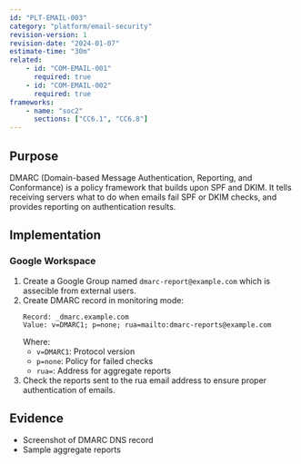 ```yaml
---
id: "PLT-EMAIL-003"
category: "platform/email-security"
revision-version: 1
revision-date: "2024-01-07"
estimate-time: "30m"
related:
    - id: "COM-EMAIL-001"
	  required: true
	- id: "COM-EMAIL-002"
	  required: true
frameworks:
    - name: "soc2"
      sections: ["CC6.1", "CC6.8"]
---
```


## Purpose

DMARC (Domain-based Message Authentication, Reporting, and Conformance) is a
policy framework that builds upon SPF and DKIM. It tells receiving servers what
to do when emails fail SPF or DKIM checks, and provides reporting on
authentication results.

## Implementation

### Google Workspace

1. Create a Google Group named `dmarc-report@example.com` which is assecible
   from external users.
2. Create DMARC record in monitoring mode:
   ```
   Record: _dmarc.example.com
   Value: v=DMARC1; p=none; rua=mailto:dmarc-reports@example.com
   ```
   Where:
   - `v=DMARC1`: Protocol version
   - `p=none`: Policy for failed checks
   - `rua=`: Address for aggregate reports
3. Check the reports sent to the rua email address to ensure proper
   authentication of emails.

## Evidence

- Screenshot of DMARC DNS record
- Sample aggregate reports
